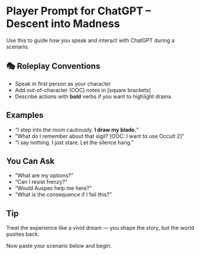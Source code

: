 # Player Prompt for ChatGPT – Descent into Madness

Use this to guide how you speak and interact with ChatGPT during a scenario.

## 🎭 Roleplay Conventions

- Speak in first person as your character
- Add out-of-character (OOC) notes in [square brackets]
- Describe actions with **bold** verbs if you want to highlight drama

## Examples

- “I step into the room cautiously. **I draw my blade.**”
- “What do I remember about that sigil? [OOC: I want to use Occult 2]”
- “I say nothing. I just stare. Let the silence hang.”

## You Can Ask

- “What are my options?”
- “Can I resist frenzy?”
- “Would Auspex help me here?”
- “What is the consequence if I fail this?”

## Tip

Treat the experience like a vivid dream — you shape the story, but the world pushes back.

Now paste your scenario below and begin.
